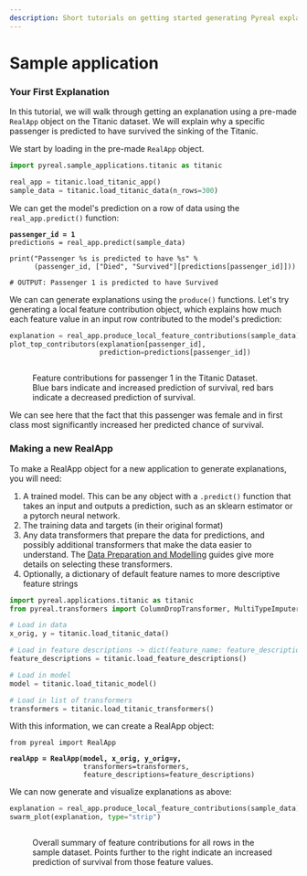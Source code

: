 ```yaml
---
description: Short tutorials on getting started generating Pyreal explanations
---
```


# Sample application

### Your First Explanation

In this tutorial, we will walk through getting an explanation using a pre-made `RealApp` object on the Titanic dataset. We will explain why a specific passenger is predicted to have survived the sinking of the Titanic.

We start by loading in the pre-made `RealApp` object.

```python
import pyreal.sample_applications.titanic as titanic

real_app = titanic.load_titanic_app()
sample_data = titanic.load_titanic_data(n_rows=300)
```

We can get the model's prediction on a row of data using the `real_app.predict()` function:

<pre class="language-python"><code class="lang-python"><strong>passenger_id = 1
</strong>predictions = real_app.predict(sample_data)

print("Passenger %s is predicted to have %s" % 
      (passenger_id, ["Died", "Survived"][predictions[passenger_id]]))
      
# OUTPUT: Passenger 1 is predicted to have Survived
</code></pre>

We can can generate explanations using the `produce()` functions. Let's try generating a local feature contribution object, which explains how much each feature value in an input row contributed to the model's prediction:

```python
explanation = real_app.produce_local_feature_contributions(sample_data)
plot_top_contributors(explanation[passenger_id], 
                      prediction=predictions[passenger_id])
```

<figure><img src="../../.gitbook/assets/titanic.png" alt=""><figcaption><p>Feature contributions for passenger 1 in the Titanic Dataset. Blue bars indicate and increased prediction of survival, red bars indicate a decreased prediction of survival.</p></figcaption></figure>

We can see here that the fact that this passenger was female and in first class most significantly increased her predicted chance of survival.

### Making a new RealApp

To make a RealApp object for a new application to generate explanations, you will need:

1. A trained model. This can be any object with a `.predict()` function that takes an input and outputs a prediction, such as an sklearn estimator or a pytorch neural network.
2. The training data and targets (in their original format)
3. Any data transformers that prepare the data for predictions, and possibly additional transformers that make the data easier to understand. The [Data Preparation and Modelling](../../user-guides/data-preparation-and-modelling.md) guides give more details on selecting these transformers.
4. Optionally, a dictionary of default feature names to more descriptive feature strings

```python
import pyreal.applications.titanic as titanic
from pyreal.transformers import ColumnDropTransformer, MultiTypeImputer

# Load in data
x_orig, y = titanic.load_titanic_data()

# Load in feature descriptions -> dict(feature_name: feature_description, ...)
feature_descriptions = titanic.load_feature_descriptions()

# Load in model
model = titanic.load_titanic_model()

# Load in list of transformers
transformers = titanic.load_titanic_transformers()
```

With this information, we can create a RealApp object:

<pre class="language-python"><code class="lang-python">from pyreal import RealApp

<strong>realApp = RealApp(model, x_orig, y_orig=y,
</strong>                  transformers=transformers,
                  feature_descriptions=feature_descriptions)
</code></pre>

We can now generate and visualize explanations as above:

```python
explanation = real_app.produce_local_feature_contributions(sample_data)
swarm_plot(explanation, type="strip")
```

<figure><img src="../../.gitbook/assets/titanic_swarm.png" alt=""><figcaption><p>Overall summary of feature contributions for all rows in the sample dataset. Points further to the right indicate an increased prediction of survival from those feature values.</p></figcaption></figure>



